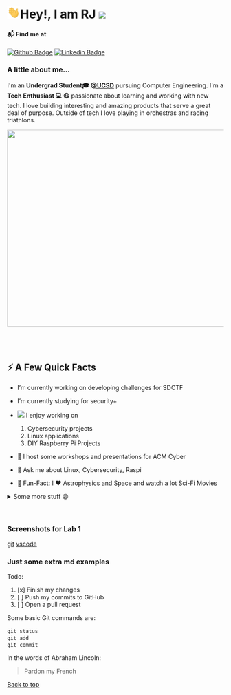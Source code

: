 <h1> <img src="https://raw.githubusercontent.com/ABSphreak/ABSphreak/master/gifs/Hi.gif" width="30px">Hey!, I am RJ <img src="https://emojis.slackmojis.com/emojis/images/1531849430/4246/blob-sunglasses.gif?1531849430" width="30px"></h1>

#### 📬 Find me at
[![Github Badge](http://img.shields.io/badge/-Github-black?style=flat-square&logo=github&link=https://github.com/rjwc1)](https://github.com/rjwc1) 
[![Linkedin Badge](https://img.shields.io/badge/-LinkedIn-blue?style=flat-square&logo=Linkedin&logoColor=white&link=https://www.linkedin.com/in/robert-wakefield-carl-6967958a/)](https://www.linkedin.com/in/robert-wakefield-carl-6967958a/)


### A little about me...
I'm an **Undergrad Student🎓 [@UCSD](https://www.ucsd.edu)** pursuing Computer Engineering. I'm a **Tech Enthusiast 💻 😃** passionate about learning and working with new tech. I love building interesting and amazing products that serve a great deal of purpose. Outside of tech I love playing in orchestras and racing triathlons.
<p align="center">
  <img width="687" height="458" src="https://lh3.googleusercontent.com/pw/ACtC-3emFWySOVBs5M86gzfOzxW2XuQ2M3uIR79etC34eNieV3zq5jbjQNxRBiL2KU1KrAHwzZSHirGzm78HKWBwA-5XE4Pn3sUOgEEKclEK4rO8CUGRF7l9t0DJoN87Y2Fqtp8RjrFhRaUAi_0lNBXUQw1lvA=w1375-h916-no">
</p>

<br/><br/>




## ⚡️ A Few Quick Facts

- I’m currently working on developing challenges for SDCTF
- I’m currently studying for security+

- <img src="https://media.giphy.com/media/WUlplcMpOCEmTGBtBW/giphy.gif" width="30">  I enjoy working on
  1. Cybersecurity projects
  2. Linux applications
  3. DIY Raspberry Pi Projects
- 📝 I host some workshops and presentations for ACM Cyber
- 💬 Ask me about Linux, Cybersecurity, Raspi
- 🎉 Fun-Fact: I ❤️ Astrophysics and Space and watch a lot Sci-Fi Movies



<details>
  <summary>Some more stuff 😄</summary>

### ⚙️ Some Tool and Tech I use
<code><img height="30" src="https://avatars0.githubusercontent.com/u/1525981?s=200&v=4"></code>
<code><img height="30" src="https://raw.githubusercontent.com/github/explore/80688e429a7d4ef2fca1e82350fe8e3517d3494d/topics/cpp/cpp.png"></code>
<code><img height="30" src="https://avatars3.githubusercontent.com/u/18133?s=200&v=4"></code>
<code><img height="30" src="https://raw.githubusercontent.com/github/explore/80688e429a7d4ef2fca1e82350fe8e3517d3494d/topics/raspberry-pi/raspberry-pi.png"></code>
  
</details>
<br/><br/>


### Screenshots for Lab 1
[git](screenshots/git.png)
[vscode](screenshots/vscode.png)


### Just some extra md examples
Todo:
1. [x] Finish my changes
2. [ ] Push my commits to GitHub
3. [ ] Open a pull request

Some basic Git commands are:
```
git status
git add
git commit
```

In the words of Abraham Lincoln:

> Pardon my French

[Back to top](https://github.com/rjwc1/studious-octo-waddle/blob/main/index.md#-hey-i-am-rj-)